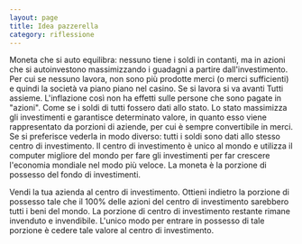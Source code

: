 ```yaml
--- 
layout: page
title: Idea pazzerella
category: riflessione
---
```


Moneta che si auto equilibra: nessuno tiene i soldi in contanti, ma in azioni
che si autoinvestono massimizzando i guadagni a partire dall'investimento.  
Per cui se nessuno lavora, non sono più prodotte merci (o merci sufficienti) e
quindi la società va piano piano nel casino. Se si lavora si va avanti Tutti
assieme. L'inflazione così non ha effetti sulle persone che sono pagate in
"azioni". Come se i soldi di tutti fossero dati allo stato. Lo stato massimizza
gli investimenti e garantisce determinato valore, in quanto esso viene
rappresentato da porzioni di aziende, per cui è sempre convertibile in merci.
Se si preferisce vederla in modo diverso: tutti i soldi sono dati allo stesso
centro di investimento. Il centro di investimento è unico al mondo e utilizza il
computer migliore del mondo per fare gli investimenti per far crescere
l'economia mondiale nel modo più veloce. La moneta è la porzione di possesso del
fondo di investimenti.

Vendi la tua azienda al centro di investimento. Ottieni indietro la porzione di
possesso tale che il 100% delle azioni del centro di investimento sarebbero 
tutti i beni del mondo. La porzione di centro di investimento restante rimane
invenduto e invendibile. L'unico modo per entrare in possesso di tale porzione è
cedere tale valore al centro di investimento. 

